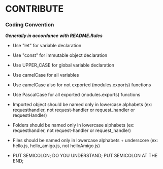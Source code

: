 # CONTRIBUTE

### Coding Convention

***Generally in accordance with README.Rules***

- Use "let" for variable declaration

- Use "const" for immutable object declaration

- Use UPPER_CASE for global variable declaration

- Use camelCase for all variables

- Use camelCase also for not exported (modules.exports) functions

- Use PascalCase for all exported (modules.exports) functions

- Imported object should be named only in lowercase alphabets (ex: requesthandler, not request-handler or request_handler or requestHandler)

- Folders should be named only in lowercase alphabets (ex: requesthandler, not request-handler or request_handler)

- Files should be named only in lowercase alphabets + underscore (ex: hello.js, hello_amigo.js, not helloAmigo.js)

- PUT SEMICOLON; DO YOU UNDERSTAND; PUT SEMICOLON AT THE END; 